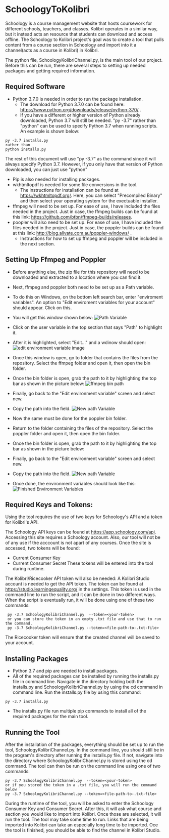 # SchoologyToKolibri

Schoology is a course management website that hosts coursework for different schools, teachers, and classes. Kolibri operates in a similar way, but it instead acts an resource that students can download and access offline. The Schoology to Kolibri project's goal was to create a tool that pulls content from a course section in Schoology and import into it a channel(acts as a course in Kolibri) in Kolibri.

The python file, SchoologyKolibriChannel.py, is the main tool of our project. Before this can be run, there are several steps to setting up needed packages and getting required information. 

## Required Software
  * Python 3.7.0 is needed in order to run the package installation. 
    * The download for Python 3.7.0 can be found here: https://www.python.org/downloads/release/python-370/ .
    * If you have a different or higher version of Python already downloaded, Python 3.7 will still be needed. "py -3.7" rather than "python" can be used to specify Python 3.7 when running scripts. An example is shown below: 
   ```
   py -3.7 installs.py
   rather than
   python installs.py
   ```
 The rest of this document will use "py -3.7" as the command since it will always specify Python 3.7. However, if you only have that version of Python downloaded, you can just use "python"
  * Pip is also needed for installing packages.
  * wkhtmltopdf is needed for some file conversions in the tool.
    * The instructions for installation can be found at https://wkhtmltopdf.org/. Here, you can select "Precompiled Binary" and then select your operating system for the exectuable installer.
  * ffmpeg will need to be set up. For ease of use, I have included the files needed in the project. Just in case, the ffmpeg builds can be found at this link: https://github.com/btbn/ffmpeg-builds/releases. 
  * poopler will also need to be set up. For ease of use, I have included the files needed in the project. Just in case, the poppler builds can be found at this link: http://blog.alivate.com.au/poppler-windows/ . 
    * Instructions for how to set up ffmpeg and poppler will be included in the next section.  

## Setting Up Ffmpeg and Poppler
 * Before anything else, the zip file for this repository will need to be downloaded and extracted to a location where you can find it.  
 * Next, ffmpeg and poppler both need to be set up as a Path variable.
 * To do this on Windows, on the bottom left search bar, enter "enviroment variables". An option to "Edit enviroment variables for your account" should appear. Click on this. 
 * You will get this window shown below: 
![Path Variable](https://user-images.githubusercontent.com/79809432/115325854-59c2cf80-a15a-11eb-81ec-f27f185f95e7.png)

 * Click on the user variable in the top section that says "Path" to highlight it.
  * After it is highlighted, select "Edit..." and a wdinow should open:
 ![edit environment variable image](https://user-images.githubusercontent.com/79809432/115325935-7f4fd900-a15a-11eb-8dec-35c614b075e4.png)
 
  * Once this window is open, go to folder that contains the files from the repository. Select the ffmpeg folder and open it, then open the bin folder. 
   * Once the bin folder is open, grab the path to it by highlighting the top bar as shown in the picture below:
  ![ffmpeg bin path](https://user-images.githubusercontent.com/79809432/115326024-97bff380-a15a-11eb-8ec9-7aa6fc85c0c4.png)
  
  * Finally, go back to the "Edit environment variable" screen and select new. 
   * Copy the path into the field. 
 ![New path Variable](https://user-images.githubusercontent.com/79809432/115326102-baeaa300-a15a-11eb-95a2-479cd8cd5656.png)
 
  * Now the same must be done for the poppler bin folder. 
  * Return to the folder containing the files of the repository. Select the poppler folder and open it, then open the bin folder. 
   * Once the bin folder is open, grab the path to it by highlighting the top bar as shown in the picture below:
  * Finally, go back to the "Edit environment variable" screen and select new. 
   * Copy the path into the field. 
 ![New path Variable](https://user-images.githubusercontent.com/79809432/115326124-c4740b00-a15a-11eb-962b-35d2c0f49191.png)
 
  * Once done, the environment variables should look like this:
  ![Finished Environment Variables](https://user-images.githubusercontent.com/79809432/115326188-e2da0680-a15a-11eb-8272-b2f83fb6cf5d.png)
  


## Required Keys and Tokens:
  Using the tool requires the use of two keys for Schoology's API and a token for Kolibri's API.
  
  The Schoology API keys can be found at https://app.schoology.com/api. 
  Accessing this site requires a Schoology account. Also, our tool will not be of any use if the acccount is not apart of any courses.
  Once the site is accessed, two tokens will be found:
   * Current Consumer Key
   * Current Consumer Secret
  These tokens will be entered into the tool during runtime. 
  
  The Kolibri/Ricecooker API token will also be needed:
    A Kolibri Studio account is needed to get the API token. 
    The token can be found at https://studio.learningequality.org/ in the settings. 
    This token is used in the command line to run the script, and it can be done in two different ways.
   When the script is eventually run, it will be done using one of these two commands:
    
```
 py -3.7 SchoologyKolibriChannel.py  --token=<your-token>
 or you can store the token in an empty .txt file and use that to run the command.
 py -3.7 SchoologyKolibriChannel.py --token=<file-path-to-.txt-file>
```
       
   The Ricecooker token will ensure that the created channel will be saved to your account.
  
## Installing Packages
  * Python 3.7 and pip are needed to install packages.
  * All of the required packages can be installed by running the installs.py file in command line. Navigate in the directory holding both the installs.py and SchoologyKolibriChannel.py by using the cd command in command line. Run the installs.py file by using this command:
   ```
   py -3.7 installs.py
   ```
 * The installs.py file run multiple pip commands to install all of the required packages for the main tool. 
  
## Running the Tool
After the installation of the packages, everything should be set up to run the tool, SchoologyKolibriChannel.py.
In the command line, you should still be in the program's directory after running the installs.py file. If not, navigate into the directory where SchoologyKolibriChannel.py is stored using the cd command.
The tool can then be run on the command line using one of two commands:
  
    py -3.7 SchoologyKolibriChannel.py  --token=<your-token>
    or if you stored the token in a .txt file, you will run the command below
    py -3.7 SchoologyKolibriChannel.py --token=<file-path-to-.txt-file>
  
During the runtime of the tool, you will be asked to enter the Schoology Consumer Key and Consumer Secret. 
After this, it will ask what course and section you would like to import into Kolibri.
Once those are selected, it will run the tool.
The tool may take some time to run. Links that are being imported into Kolibri can take an especially long time to be imported. 
Oce the tool is finished, you should be able to find the channel in Kolibri Studio. 
